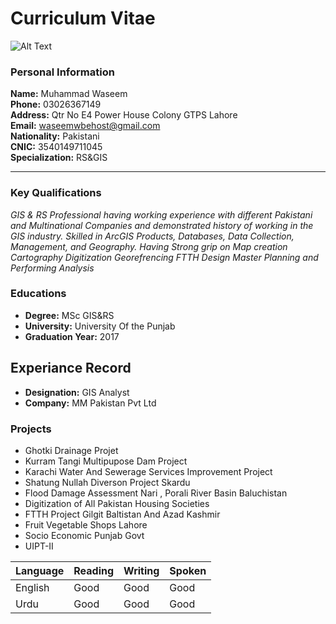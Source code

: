 # Curriculum Vitae

![Alt Text](C:\Users\Waseem\Downloads\WaseemImage)


### Personal Information
 **Name:** Muhammad Waseem\
 **Phone:** 03026367149\
**Address:** Qtr No E4 Power House Colony GTPS Lahore\
**Email:** waseemwbehost@gmail.com\
 **Nationality:** Pakistani\
     **CNIC:** 3540149711045\
     **Specialization:** RS&GIS



___

### Key Qualifications
*GIS & RS Professional having working experience with different Pakistani and Multinational Companies and demonstrated history of working in the GIS industry. Skilled in ArcGIS Products, Databases, Data Collection, Management, and Geography. Having Strong grip on Map creation Cartography Digitization Georefrencing FTTH Design Master Planning and Performing Analysis*

### Educations

-  **Degree:** MSc GIS&RS
  - **University:** University Of the Punjab
  - **Graduation Year:** 2017


## Experiance Record

- **Designation:** GIS Analyst
 - **Company:** MM Pakistan Pvt Ltd
  

### Projects


- Ghotki Drainage Projet
- Kurram Tangi Multipupose Dam Project
- Karachi Water And Sewerage Services Improvement Project
- Shatung Nullah Diverson Project Skardu
- Flood Damage Assessment Nari , Porali River Basin Baluchistan
- Digitization of All Pakistan Housing Societies
- FTTH Project Gilgit Baltistan And Azad Kashmir
- Fruit Vegetable Shops Lahore
- Socio Economic Punjab Govt
- UIPT-II


    

| Language     | Reading |Writing | Spoken |
| -------------|---------|--------|--------|  
| English      | Good    |Good    | Good   |
| Urdu         | Good    |Good    |Good    |  





